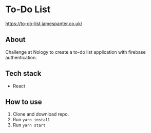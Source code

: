 # To-Do List
https://to-do-list.jamespanter.co.uk/

## About
Challenge at Nology to create a to-do list application with firebase authentication.

## Tech stack
* React

## How to use
1. Clone and download repo.
2. Run `yarn install`
3. Run `yarn start`

